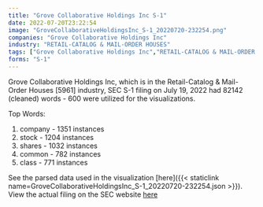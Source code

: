 ```yaml
---
title: "Grove Collaborative Holdings Inc S-1"
date: 2022-07-20T23:22:54
image: "GroveCollaborativeHoldingsInc_S-1_20220720-232254.png"
companies: "Grove Collaborative Holdings Inc"
industry: "RETAIL-CATALOG & MAIL-ORDER HOUSES"
tags: ["Grove Collaborative Holdings Inc","RETAIL-CATALOG & MAIL-ORDER HOUSES","07-19-2022","S-1"]
forms: "S-1"
---
```

Grove Collaborative Holdings Inc, which is in the Retail-Catalog & Mail-Order Houses [5961] industry, SEC S-1 filing on July 19, 2022 had 82142 (cleaned) words - 600 were utilized for the visualizations.

Top Words:
1. company - 1351 instances
2. stock - 1204 instances
3. shares - 1032 instances
4. common - 782 instances
5. class - 771 instances


See the parsed data used in the visualization [here]({{< staticlink name=GroveCollaborativeHoldingsInc_S-1_20220720-232254.json >}}).  
View the actual filing on the SEC website [here](https://www.sec.gov/Archives/edgar/data/1841761/0001193125-22-196391.txt)